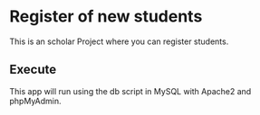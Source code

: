 # Register of new students
This is an scholar Project where you can register students.
## Execute
This app will run using the db script in MySQL with Apache2 and phpMyAdmin.
